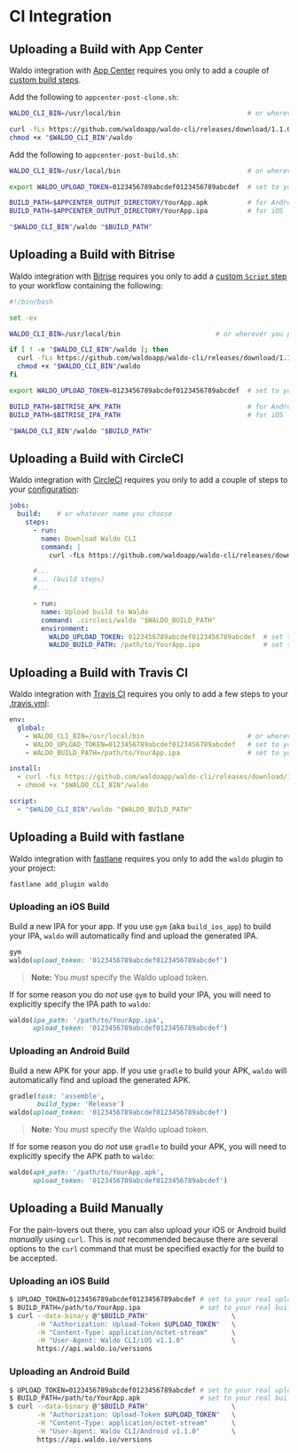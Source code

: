 # CI Integration

## Uploading a Build with App Center

Waldo integration with [App Center](https://appcenter.ms) requires you only to
add a couple of [custom build
steps](https://docs.microsoft.com/en-us/appcenter/build/custom/scripts/).

Add the following to `appcenter-post-clone.sh`:

```bash
WALDO_CLI_BIN=/usr/local/bin                                # or wherever you prefer

curl -fLs https://github.com/waldoapp/waldo-cli/releases/download/1.1.0/waldo > "$WALDO_CLI_BIN"/waldo
chmod +x "$WALDO_CLI_BIN"/waldo
```

Add the following to `appcenter-post-build.sh`:

```bash
WALDO_CLI_BIN=/usr/local/bin                                # or wherever you prefer

export WALDO_UPLOAD_TOKEN=0123456789abcdef0123456789abcdef  # set to your real upload token

BUILD_PATH=$APPCENTER_OUTPUT_DIRECTORY/YourApp.apk          # for Android
BUILD_PATH=$APPCENTER_OUTPUT_DIRECTORY/YourApp.ipa          # for iOS

"$WALDO_CLI_BIN"/waldo "$BUILD_PATH"
```

## Uploading a Build with Bitrise

Waldo integration with [Bitrise](https://www.bitrise.io) requires you only to
add a [custom `Script`
step](https://devcenter.bitrise.io/tips-and-tricks/install-additional-tools/)
to your workflow containing the following:

```bash
#!/bin/bash

set -ex

WALDO_CLI_BIN=/usr/local/bin                        # or wherever you prefer

if [ ! -e "$WALDO_CLI_BIN"/waldo ]; then
  curl -fLs https://github.com/waldoapp/waldo-cli/releases/download/1.1.0/waldo > "$WALDO_CLI_BIN"/waldo
  chmod +x "$WALDO_CLI_BIN"/waldo
fi

export WALDO_UPLOAD_TOKEN=0123456789abcdef0123456789abcdef  # set to your real upload token

BUILD_PATH=$BITRISE_APK_PATH                                # for Android
BUILD_PATH=$BITRISE_IPA_PATH                                # for iOS

"$WALDO_CLI_BIN"/waldo "$BUILD_PATH"
```

## Uploading a Build with CircleCI

Waldo integration with [CircleCI](https://circleci.com) requires you only to
add a couple of steps to your
[configuration](https://circleci.com/docs/2.0/configuration-reference/):

```yaml
jobs:
  build:    # or whatever name you choose
    steps:
      - run:
        name: Download Waldo CLI
        command: |
          curl -fLs https://github.com/waldoapp/waldo-cli/releases/download/1.1.0/waldo > .circleci/waldo

      #...
      #... (build steps)
      #...

      - run:
        name: Upload build to Waldo
        command: .circleci/waldo "$WALDO_BUILD_PATH"
        environment:
          WALDO_UPLOAD_TOKEN: 0123456789abcdef0123456789abcdef  # set to your real upload token
          WALDO_BUILD_PATH: /path/to/YourApp.ipa                # set to your real build path
```

## Uploading a Build with Travis CI

Waldo integration with [Travis CI](https://travis-ci.com) requires you only to
add a few steps to your [.travis.yml](https://docs.travis-ci.com):

```yaml
env:
  global:
    - WALDO_CLI_BIN=/usr/local/bin                          # or wherever you prefer
    - WALDO_UPLOAD_TOKEN=0123456789abcdef0123456789abcdef   # set to your real upload token
    - WALDO_BUILD_PATH=/path/to/YourApp.ipa                 # set to your real build path

install:
  - curl -fLs https://github.com/waldoapp/waldo-cli/releases/download/1.1.0/waldo > "$WALDO_CLI_BIN"/waldo
  - chmod +x "$WALDO_CLI_BIN"/waldo

script:
  - "$WALDO_CLI_BIN"/waldo "$WALDO_BUILD_PATH"
```

## Uploading a Build with fastlane

Waldo integration with [fastlane](https://fastlane.tools) requires you only to
add the `waldo` plugin to your project:

```bash
fastlane add_plugin waldo
```

### Uploading an iOS Build

Build a new IPA for your app. If you use `gym` (aka `build_ios_app`) to build
your IPA, `waldo` will automatically find and upload the generated IPA.

```ruby
gym
waldo(upload_token: '0123456789abcdef0123456789abcdef')
```

> **Note:** You _must_ specify the Waldo upload token.

If for some reason you do _not_ use `gym` to build your IPA, you will need to
explicitly specify the IPA path to `waldo`:

```ruby
waldo(ipa_path: '/path/to/YourApp.ipa',
      upload_token: '0123456789abcdef0123456789abcdef')
```

### Uploading an Android Build

Build a new APK for your app. If you use `gradle` to build your APK, `waldo`
will automatically find and upload the generated APK.

```ruby
gradle(task: 'assemble',
       build_type: 'Release')
waldo(upload_token: '0123456789abcdef0123456789abcdef')
```

> **Note:** You _must_ specify the Waldo upload token.

If for some reason you do _not_ use `gradle` to build your APK, you will need
to explicitly specify the APK path to `waldo`:

```ruby
waldo(apk_path: '/path/to/YourApp.apk',
      upload_token: '0123456789abcdef0123456789abcdef')
```

## Uploading a Build Manually

For the pain-lovers out there, you can also upload your iOS or Android build
_manually_ using `curl`. This is _not_ recommended because there are several
options to the `curl` command that must be specified exactly for the build to
be accepted.

### Uploading an iOS Build

```bash
$ UPLOAD_TOKEN=0123456789abcdef0123456789abcdef # set to your real upload token
$ BUILD_PATH=/path/to/YourApp.ipa               # set to your real build path
$ curl --data-binary @"$BUILD_PATH"                     \
       -H "Authorization: Upload-Token $UPLOAD_TOKEN"   \
       -H "Content-Type: application/octet-stream"      \
       -H "User-Agent: Waldo CLI/iOS v1.1.0"            \
       https://api.waldo.io/versions
```

### Uploading an Android Build

```bash
$ UPLOAD_TOKEN=0123456789abcdef0123456789abcdef # set to your real upload token
$ BUILD_PATH=/path/to/YourApp.apk               # set to your real build path
$ curl --data-binary @"$BUILD_PATH"                     \
       -H "Authorization: Upload-Token $UPLOAD_TOKEN"   \
       -H "Content-Type: application/octet-stream"      \
       -H "User-Agent: Waldo CLI/Android v1.1.0"        \
       https://api.waldo.io/versions
```
